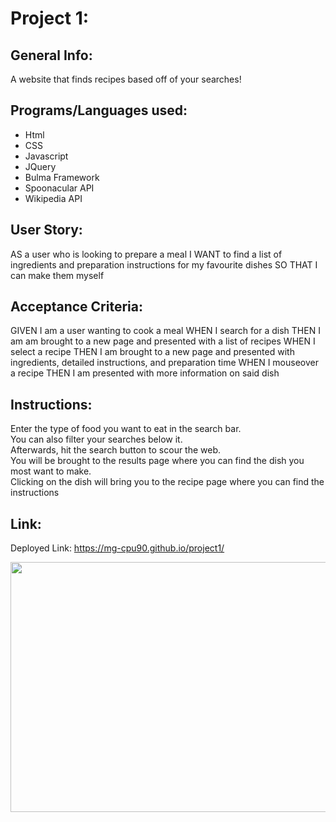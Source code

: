 # Project 1:

## General Info:
A website that finds recipes based off of your searches! 

## Programs/Languages used:
* Html
* CSS
* Javascript
* JQuery
* Bulma Framework
* Spoonacular API
* Wikipedia API

## User Story:
AS a user who is looking to prepare a meal
I WANT to find a list of ingredients and preparation instructions for my favourite dishes
SO THAT I can make them myself

## Acceptance Criteria:
GIVEN I am a user wanting to cook a meal
WHEN I search for a dish
THEN I am am brought to a new page and presented with a list of recipes
WHEN I select a recipe
THEN I am brought to a new page and presented with ingredients, detailed instructions, and preparation time
WHEN I mouseover a recipe
THEN I am presented with more information on said dish

## Instructions:
Enter the type of food you want to eat in the search bar.
<br>
You can also filter your searches below it.
<br>
Afterwards, hit the search button to scour the web.
<br>
You will be brought to the results page where you can find the dish you
most want to make.
<br>
Clicking on the dish will bring you to the recipe page where you can find 
the instructions

## Link:
Deployed Link: https://mg-cpu90.github.io/project1/


<img src="https://imgur.com/mecq6Pm.jpg" width="600px" height="400px">

